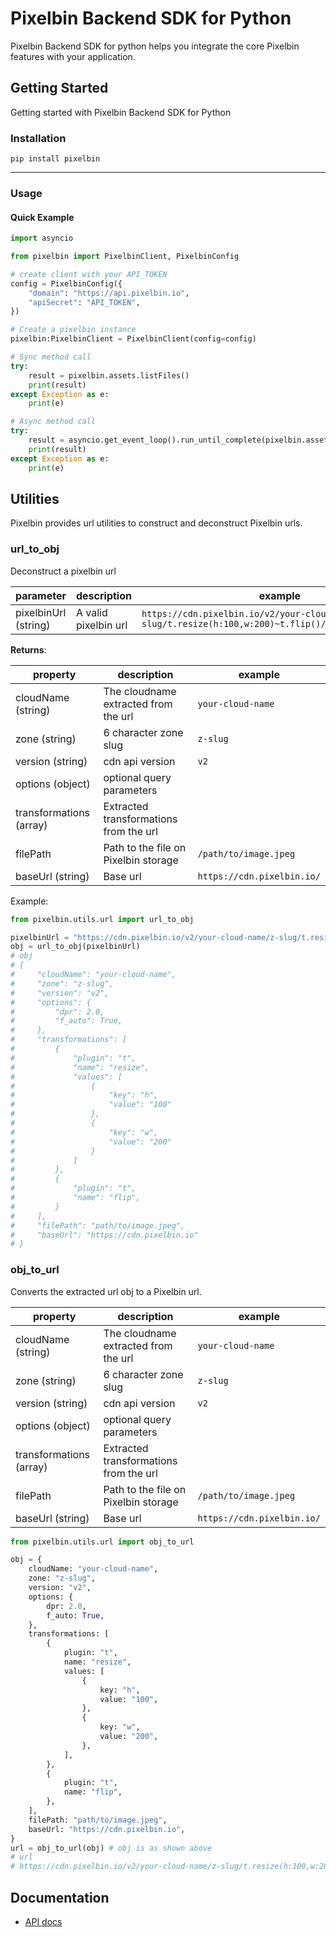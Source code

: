 # Pixelbin Backend SDK for Python

Pixelbin Backend SDK for python helps you integrate the core Pixelbin features with your application.

## Getting Started

Getting started with Pixelbin Backend SDK for Python

### Installation

```
pip install pixelbin
```

---

### Usage

#### Quick Example

```python
import asyncio

from pixelbin import PixelbinClient, PixelbinConfig

# create client with your API_TOKEN
config = PixelbinConfig({
    "domain": "https://api.pixelbin.io",
    "apiSecret": "API_TOKEN",
})

# Create a pixelbin instance
pixelbin:PixelbinClient = PixelbinClient(config=config)

# Sync method call
try:
    result = pixelbin.assets.listFiles()
    print(result)
except Exception as e:
    print(e)

# Async method call
try:
    result = asyncio.get_event_loop().run_until_complete(pixelbin.assets.listFilesAsync())
    print(result)
except Exception as e:
    print(e)
```

## Utilities

Pixelbin provides url utilities to construct and deconstruct Pixelbin urls.

### url_to_obj

Deconstruct a pixelbin url

| parameter            | description          | example                                                                                               |
| -------------------- | -------------------- | ----------------------------------------------------------------------------------------------------- |
| pixelbinUrl (string) | A valid pixelbin url | `https://cdn.pixelbin.io/v2/your-cloud-name/z-slug/t.resize(h:100,w:200)~t.flip()/path/to/image.jpeg` |

**Returns**:

| property                | description                            | example                    |
| ----------------------- | -------------------------------------- | -------------------------- |
| cloudName (string)      | The cloudname extracted from the url   | `your-cloud-name`          |
| zone (string)           | 6 character zone slug                  | `z-slug`                   |
| version (string)        | cdn api version                        | `v2`                       |
| options (object)        | optional query parameters              |                            |
| transformations (array) | Extracted transformations from the url |                            |
| filePath                | Path to the file on Pixelbin storage   | `/path/to/image.jpeg`      |
| baseUrl (string)        | Base url                               | `https://cdn.pixelbin.io/` |

Example:

```python
from pixelbin.utils.url import url_to_obj

pixelbinUrl = "https://cdn.pixelbin.io/v2/your-cloud-name/z-slug/t.resize(h:100,w:200)~t.flip()/path/to/image.jpeg?dpr=2.0&f_auto=True"
obj = url_to_obj(pixelbinUrl)
# obj
# {
#     "cloudName": "your-cloud-name",
#     "zone": "z-slug",
#     "version": "v2",
#     "options": {
#         "dpr": 2.0,
#         "f_auto": True,
#     },
#     "transformations": [
#         {
#             "plugin": "t",
#             "name": "resize",
#             "values": [
#                 {
#                     "key": "h",
#                     "value": "100"
#                 },
#                 {
#                     "key": "w",
#                     "value": "200"
#                 }
#             ]
#         },
#         {
#             "plugin": "t",
#             "name": "flip",
#         }
#     ],
#     "filePath": "path/to/image.jpeg",
#     "baseUrl": "https://cdn.pixelbin.io"
# }
```

### obj_to_url

Converts the extracted url obj to a Pixelbin url.

| property                | description                            | example                    |
| ----------------------- | -------------------------------------- | -------------------------- |
| cloudName (string)      | The cloudname extracted from the url   | `your-cloud-name`          |
| zone (string)           | 6 character zone slug                  | `z-slug`                   |
| version (string)        | cdn api version                        | `v2`                       |
| options (object)        | optional query parameters              |                            |
| transformations (array) | Extracted transformations from the url |                            |
| filePath                | Path to the file on Pixelbin storage   | `/path/to/image.jpeg`      |
| baseUrl (string)        | Base url                               | `https://cdn.pixelbin.io/` |

```python
from pixelbin.utils.url import obj_to_url

obj = {
    cloudName: "your-cloud-name",
    zone: "z-slug",
    version: "v2",
    options: {
        dpr: 2.0,
        f_auto: True,
    },
    transformations: [
        {
            plugin: "t",
            name: "resize",
            values: [
                {
                    key: "h",
                    value: "100",
                },
                {
                    key: "w",
                    value: "200",
                },
            ],
        },
        {
            plugin: "t",
            name: "flip",
        },
    ],
    filePath: "path/to/image.jpeg",
    baseUrl: "https://cdn.pixelbin.io",
}
url = obj_to_url(obj) # obj is as shown above
# url
# https://cdn.pixelbin.io/v2/your-cloud-name/z-slug/t.resize(h:100,w:200)~t.flip()/path/to/image.jpeg?dpr=2.0&f_auto=True
```

## Documentation

-   [API docs](documentation/platform/README.md)
